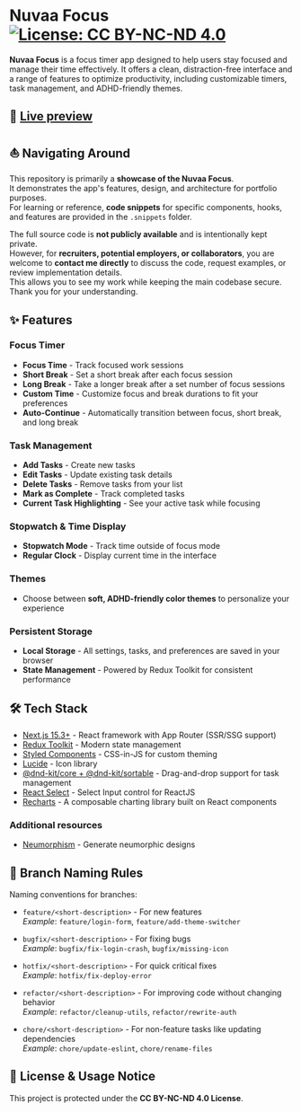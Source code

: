 # Nuvaa Focus [![License: CC BY-NC-ND 4.0](https://img.shields.io/badge/License-CC%20BY--NC--ND%204.0-lightgrey.svg)](https://creativecommons.org/licenses/by-nc-nd/4.0/)

**Nuvaa Focus** is a focus timer app designed to help users stay focused and manage their time effectively. It offers a clean, distraction-free interface and a range of features to optimize productivity, including customizable timers, task management, and ADHD-friendly themes.

## 🔗 [Live preview](https://nuvaa-focus.vercel.app/)

## ⛵️ Navigating Around

This repository is primarily a **showcase of the Nuvaa Focus**.  
It demonstrates the app's features, design, and architecture for portfolio purposes.  
For learning or reference, **code snippets** for specific components, hooks, and features are provided in the `.snippets` folder.

The full source code is **not publicly available** and is intentionally kept private.  
However, for **recruiters, potential employers, or collaborators**, you are welcome to **contact me directly** to discuss the code, request examples, or review implementation details.  
This allows you to see my work while keeping the main codebase secure.
Thank you for your understanding.

## ✨ Features

### Focus Timer

- **Focus Time** - Track focused work sessions
- **Short Break** - Set a short break after each focus session
- **Long Break** - Take a longer break after a set number of focus sessions
- **Custom Time** - Customize focus and break durations to fit your preferences
- **Auto-Continue** - Automatically transition between focus, short break, and long break

### Task Management

- **Add Tasks** - Create new tasks
- **Edit Tasks** - Update existing task details
- **Delete Tasks** - Remove tasks from your list
- **Mark as Complete** - Track completed tasks
- **Current Task Highlighting** - See your active task while focusing

### Stopwatch & Time Display

- **Stopwatch Mode** - Track time outside of focus mode
- **Regular Clock** - Display current time in the interface

### Themes

- Choose between **soft, ADHD-friendly color themes** to personalize your experience

### Persistent Storage

- **Local Storage** - All settings, tasks, and preferences are saved in your browser
- **State Management** - Powered by Redux Toolkit for consistent performance

## 🛠 Tech Stack

- [Next.js 15.3+](https://nextjs.org/docs) - React framework with App Router (SSR/SSG support)
- [Redux Toolkit](https://redux-toolkit.js.org/) - Modern state management
- [Styled Components](https://styled-components.com/) - CSS-in-JS for custom theming
- [Lucide](https://lucide.dev/) - Icon library
- [@dnd-kit/core + @dnd-kit/sortable](https://dndkit.com/) - Drag-and-drop support for task management
- [React Select](https://react-select.com/) - Select Input control for ReactJS
- [Recharts](https://recharts.org/en-US) - A composable charting library built on React components

### Additional resources

- [Neumorphism](https://neumorphism.io/) - Generate neumorphic designs

## 📝 Branch Naming Rules

Naming conventions for branches:

- `feature/<short-description>` - For new features  
  _Example_: `feature/login-form`, `feature/add-theme-switcher`

- `bugfix/<short-description>` - For fixing bugs  
  _Example_: `bugfix/fix-login-crash`, `bugfix/missing-icon`

- `hotfix/<short-description>` - For quick critical fixes  
  _Example_: `hotfix/fix-deploy-error`

- `refactor/<short-description>` - For improving code without changing behavior  
  _Example_: `refactor/cleanup-utils`, `refactor/rewrite-auth`

- `chore/<short-description>` - For non-feature tasks like updating dependencies  
  _Example_: `chore/update-eslint`, `chore/rename-files`

## 🚫 License & Usage Notice

This project is protected under the **CC BY-NC-ND 4.0 License**.
